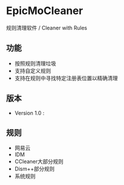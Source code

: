 # EpicMoCleaner
规则清理软件 / Cleaner with Rules
## 功能
- 按照规则清理垃圾
- 支持自定义规则
- 支持在规则中寻找特定注册表位置以精确清理
## 版本
- Version 1.0 :
## 规则
- 网易云
- IDM
- CCleaner大部分规则
- Dism++部分规则
- 系统规则
